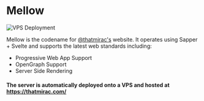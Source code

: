 # Mellow
![VPS Deployment](https://github.com/Renaitare/Mellow/workflows/VPS%20Deployment/badge.svg)

Mellow is the codename for [@thatmirac's](https://twitter.com/thatmirac) website.
It operates using Sapper + Svelte and supports the latest web standards including:
- Progressive Web App Support
- OpenGraph Support
- Server Side Rendering

#### The server is automatically deployed onto a VPS and hosted at https://thatmirac.com/
